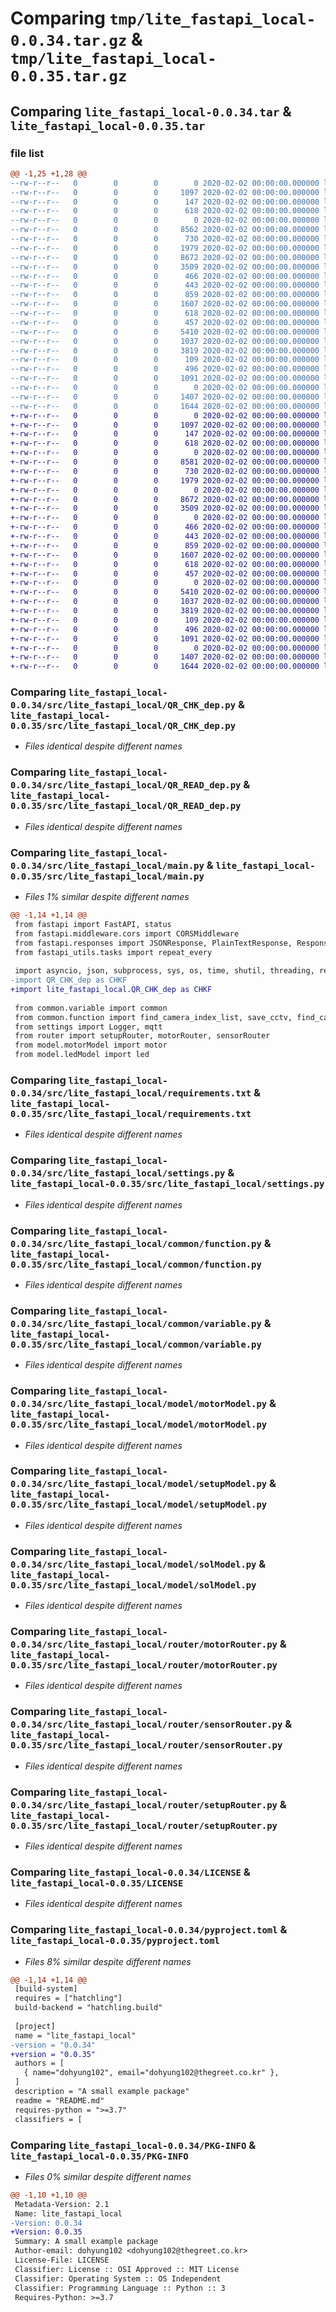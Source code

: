 # Comparing `tmp/lite_fastapi_local-0.0.34.tar.gz` & `tmp/lite_fastapi_local-0.0.35.tar.gz`

## Comparing `lite_fastapi_local-0.0.34.tar` & `lite_fastapi_local-0.0.35.tar`

### file list

```diff
@@ -1,25 +1,28 @@
--rw-r--r--   0        0        0        0 2020-02-02 00:00:00.000000 lite_fastapi_local-0.0.34/readme.md
--rw-r--r--   0        0        0     1097 2020-02-02 00:00:00.000000 lite_fastapi_local-0.0.34/src/lite_fastapi_local/QR_CHK_dep.py
--rw-r--r--   0        0        0      147 2020-02-02 00:00:00.000000 lite_fastapi_local-0.0.34/src/lite_fastapi_local/QR_END_dep.py
--rw-r--r--   0        0        0      618 2020-02-02 00:00:00.000000 lite_fastapi_local-0.0.34/src/lite_fastapi_local/QR_READ_dep.py
--rw-r--r--   0        0        0        0 2020-02-02 00:00:00.000000 lite_fastapi_local-0.0.34/src/lite_fastapi_local/__init__.py
--rw-r--r--   0        0        0     8562 2020-02-02 00:00:00.000000 lite_fastapi_local-0.0.34/src/lite_fastapi_local/main.py
--rw-r--r--   0        0        0      730 2020-02-02 00:00:00.000000 lite_fastapi_local-0.0.34/src/lite_fastapi_local/requirements.txt
--rw-r--r--   0        0        0     1979 2020-02-02 00:00:00.000000 lite_fastapi_local-0.0.34/src/lite_fastapi_local/settings.py
--rw-r--r--   0        0        0     8672 2020-02-02 00:00:00.000000 lite_fastapi_local-0.0.34/src/lite_fastapi_local/common/function.py
--rw-r--r--   0        0        0     3509 2020-02-02 00:00:00.000000 lite_fastapi_local-0.0.34/src/lite_fastapi_local/common/variable.py
--rw-r--r--   0        0        0      466 2020-02-02 00:00:00.000000 lite_fastapi_local-0.0.34/src/lite_fastapi_local/model/boxDoorModel.py
--rw-r--r--   0        0        0      443 2020-02-02 00:00:00.000000 lite_fastapi_local-0.0.34/src/lite_fastapi_local/model/ledModel.py
--rw-r--r--   0        0        0      859 2020-02-02 00:00:00.000000 lite_fastapi_local-0.0.34/src/lite_fastapi_local/model/motorModel.py
--rw-r--r--   0        0        0     1607 2020-02-02 00:00:00.000000 lite_fastapi_local-0.0.34/src/lite_fastapi_local/model/setupModel.py
--rw-r--r--   0        0        0      618 2020-02-02 00:00:00.000000 lite_fastapi_local-0.0.34/src/lite_fastapi_local/model/solModel.py
--rw-r--r--   0        0        0      457 2020-02-02 00:00:00.000000 lite_fastapi_local-0.0.34/src/lite_fastapi_local/model/sprayModel.py
--rw-r--r--   0        0        0     5410 2020-02-02 00:00:00.000000 lite_fastapi_local-0.0.34/src/lite_fastapi_local/router/motorRouter.py
--rw-r--r--   0        0        0     1037 2020-02-02 00:00:00.000000 lite_fastapi_local-0.0.34/src/lite_fastapi_local/router/sensorRouter.py
--rw-r--r--   0        0        0     3819 2020-02-02 00:00:00.000000 lite_fastapi_local-0.0.34/src/lite_fastapi_local/router/setupRouter.py
--rw-r--r--   0        0        0      109 2020-02-02 00:00:00.000000 lite_fastapi_local-0.0.34/src/lite_fastapi_local/schema/qrSchema.py
--rw-r--r--   0        0        0      496 2020-02-02 00:00:00.000000 lite_fastapi_local-0.0.34/src/lite_fastapi_local/schema/setupSchema.py
--rw-r--r--   0        0        0     1091 2020-02-02 00:00:00.000000 lite_fastapi_local-0.0.34/LICENSE
--rw-r--r--   0        0        0        0 2020-02-02 00:00:00.000000 lite_fastapi_local-0.0.34/README.md
--rw-r--r--   0        0        0     1407 2020-02-02 00:00:00.000000 lite_fastapi_local-0.0.34/pyproject.toml
--rw-r--r--   0        0        0     1644 2020-02-02 00:00:00.000000 lite_fastapi_local-0.0.34/PKG-INFO
+-rw-r--r--   0        0        0        0 2020-02-02 00:00:00.000000 lite_fastapi_local-0.0.35/readme.md
+-rw-r--r--   0        0        0     1097 2020-02-02 00:00:00.000000 lite_fastapi_local-0.0.35/src/lite_fastapi_local/QR_CHK_dep.py
+-rw-r--r--   0        0        0      147 2020-02-02 00:00:00.000000 lite_fastapi_local-0.0.35/src/lite_fastapi_local/QR_END_dep.py
+-rw-r--r--   0        0        0      618 2020-02-02 00:00:00.000000 lite_fastapi_local-0.0.35/src/lite_fastapi_local/QR_READ_dep.py
+-rw-r--r--   0        0        0        0 2020-02-02 00:00:00.000000 lite_fastapi_local-0.0.35/src/lite_fastapi_local/__init__.py
+-rw-r--r--   0        0        0     8581 2020-02-02 00:00:00.000000 lite_fastapi_local-0.0.35/src/lite_fastapi_local/main.py
+-rw-r--r--   0        0        0      730 2020-02-02 00:00:00.000000 lite_fastapi_local-0.0.35/src/lite_fastapi_local/requirements.txt
+-rw-r--r--   0        0        0     1979 2020-02-02 00:00:00.000000 lite_fastapi_local-0.0.35/src/lite_fastapi_local/settings.py
+-rw-r--r--   0        0        0        0 2020-02-02 00:00:00.000000 lite_fastapi_local-0.0.35/src/lite_fastapi_local/common/__init__.py
+-rw-r--r--   0        0        0     8672 2020-02-02 00:00:00.000000 lite_fastapi_local-0.0.35/src/lite_fastapi_local/common/function.py
+-rw-r--r--   0        0        0     3509 2020-02-02 00:00:00.000000 lite_fastapi_local-0.0.35/src/lite_fastapi_local/common/variable.py
+-rw-r--r--   0        0        0        0 2020-02-02 00:00:00.000000 lite_fastapi_local-0.0.35/src/lite_fastapi_local/model/__init__.py
+-rw-r--r--   0        0        0      466 2020-02-02 00:00:00.000000 lite_fastapi_local-0.0.35/src/lite_fastapi_local/model/boxDoorModel.py
+-rw-r--r--   0        0        0      443 2020-02-02 00:00:00.000000 lite_fastapi_local-0.0.35/src/lite_fastapi_local/model/ledModel.py
+-rw-r--r--   0        0        0      859 2020-02-02 00:00:00.000000 lite_fastapi_local-0.0.35/src/lite_fastapi_local/model/motorModel.py
+-rw-r--r--   0        0        0     1607 2020-02-02 00:00:00.000000 lite_fastapi_local-0.0.35/src/lite_fastapi_local/model/setupModel.py
+-rw-r--r--   0        0        0      618 2020-02-02 00:00:00.000000 lite_fastapi_local-0.0.35/src/lite_fastapi_local/model/solModel.py
+-rw-r--r--   0        0        0      457 2020-02-02 00:00:00.000000 lite_fastapi_local-0.0.35/src/lite_fastapi_local/model/sprayModel.py
+-rw-r--r--   0        0        0        0 2020-02-02 00:00:00.000000 lite_fastapi_local-0.0.35/src/lite_fastapi_local/router/__init__.py
+-rw-r--r--   0        0        0     5410 2020-02-02 00:00:00.000000 lite_fastapi_local-0.0.35/src/lite_fastapi_local/router/motorRouter.py
+-rw-r--r--   0        0        0     1037 2020-02-02 00:00:00.000000 lite_fastapi_local-0.0.35/src/lite_fastapi_local/router/sensorRouter.py
+-rw-r--r--   0        0        0     3819 2020-02-02 00:00:00.000000 lite_fastapi_local-0.0.35/src/lite_fastapi_local/router/setupRouter.py
+-rw-r--r--   0        0        0      109 2020-02-02 00:00:00.000000 lite_fastapi_local-0.0.35/src/lite_fastapi_local/schema/qrSchema.py
+-rw-r--r--   0        0        0      496 2020-02-02 00:00:00.000000 lite_fastapi_local-0.0.35/src/lite_fastapi_local/schema/setupSchema.py
+-rw-r--r--   0        0        0     1091 2020-02-02 00:00:00.000000 lite_fastapi_local-0.0.35/LICENSE
+-rw-r--r--   0        0        0        0 2020-02-02 00:00:00.000000 lite_fastapi_local-0.0.35/README.md
+-rw-r--r--   0        0        0     1407 2020-02-02 00:00:00.000000 lite_fastapi_local-0.0.35/pyproject.toml
+-rw-r--r--   0        0        0     1644 2020-02-02 00:00:00.000000 lite_fastapi_local-0.0.35/PKG-INFO
```

### Comparing `lite_fastapi_local-0.0.34/src/lite_fastapi_local/QR_CHK_dep.py` & `lite_fastapi_local-0.0.35/src/lite_fastapi_local/QR_CHK_dep.py`

 * *Files identical despite different names*

### Comparing `lite_fastapi_local-0.0.34/src/lite_fastapi_local/QR_READ_dep.py` & `lite_fastapi_local-0.0.35/src/lite_fastapi_local/QR_READ_dep.py`

 * *Files identical despite different names*

### Comparing `lite_fastapi_local-0.0.34/src/lite_fastapi_local/main.py` & `lite_fastapi_local-0.0.35/src/lite_fastapi_local/main.py`

 * *Files 1% similar despite different names*

```diff
@@ -1,14 +1,14 @@
 from fastapi import FastAPI, status
 from fastapi.middleware.cors import CORSMiddleware
 from fastapi.responses import JSONResponse, PlainTextResponse, Response, FileResponse
 from fastapi_utils.tasks import repeat_every
 
 import asyncio, json, subprocess, sys, os, time, shutil, threading, requests, uvicorn
-import QR_CHK_dep as CHKF
+import lite_fastapi_local.QR_CHK_dep as CHKF
 
 from common.variable import common
 from common.function import find_camera_index_list, save_cctv, find_camera_index, find_lidar_sensor_port_number, upload_video_to_s3
 from settings import Logger, mqtt
 from router import setupRouter, motorRouter, sensorRouter
 from model.motorModel import motor
 from model.ledModel import led
```

### Comparing `lite_fastapi_local-0.0.34/src/lite_fastapi_local/requirements.txt` & `lite_fastapi_local-0.0.35/src/lite_fastapi_local/requirements.txt`

 * *Files identical despite different names*

### Comparing `lite_fastapi_local-0.0.34/src/lite_fastapi_local/settings.py` & `lite_fastapi_local-0.0.35/src/lite_fastapi_local/settings.py`

 * *Files identical despite different names*

### Comparing `lite_fastapi_local-0.0.34/src/lite_fastapi_local/common/function.py` & `lite_fastapi_local-0.0.35/src/lite_fastapi_local/common/function.py`

 * *Files identical despite different names*

### Comparing `lite_fastapi_local-0.0.34/src/lite_fastapi_local/common/variable.py` & `lite_fastapi_local-0.0.35/src/lite_fastapi_local/common/variable.py`

 * *Files identical despite different names*

### Comparing `lite_fastapi_local-0.0.34/src/lite_fastapi_local/model/motorModel.py` & `lite_fastapi_local-0.0.35/src/lite_fastapi_local/model/motorModel.py`

 * *Files identical despite different names*

### Comparing `lite_fastapi_local-0.0.34/src/lite_fastapi_local/model/setupModel.py` & `lite_fastapi_local-0.0.35/src/lite_fastapi_local/model/setupModel.py`

 * *Files identical despite different names*

### Comparing `lite_fastapi_local-0.0.34/src/lite_fastapi_local/model/solModel.py` & `lite_fastapi_local-0.0.35/src/lite_fastapi_local/model/solModel.py`

 * *Files identical despite different names*

### Comparing `lite_fastapi_local-0.0.34/src/lite_fastapi_local/router/motorRouter.py` & `lite_fastapi_local-0.0.35/src/lite_fastapi_local/router/motorRouter.py`

 * *Files identical despite different names*

### Comparing `lite_fastapi_local-0.0.34/src/lite_fastapi_local/router/sensorRouter.py` & `lite_fastapi_local-0.0.35/src/lite_fastapi_local/router/sensorRouter.py`

 * *Files identical despite different names*

### Comparing `lite_fastapi_local-0.0.34/src/lite_fastapi_local/router/setupRouter.py` & `lite_fastapi_local-0.0.35/src/lite_fastapi_local/router/setupRouter.py`

 * *Files identical despite different names*

### Comparing `lite_fastapi_local-0.0.34/LICENSE` & `lite_fastapi_local-0.0.35/LICENSE`

 * *Files identical despite different names*

### Comparing `lite_fastapi_local-0.0.34/pyproject.toml` & `lite_fastapi_local-0.0.35/pyproject.toml`

 * *Files 8% similar despite different names*

```diff
@@ -1,14 +1,14 @@
 [build-system]
 requires = ["hatchling"]
 build-backend = "hatchling.build"
 
 [project]
 name = "lite_fastapi_local"
-version = "0.0.34"
+version = "0.0.35"
 authors = [
   { name="dohyung102", email="dohyung102@thegreet.co.kr" },
 ]
 description = "A small example package"
 readme = "README.md"
 requires-python = ">=3.7"
 classifiers = [
```

### Comparing `lite_fastapi_local-0.0.34/PKG-INFO` & `lite_fastapi_local-0.0.35/PKG-INFO`

 * *Files 0% similar despite different names*

```diff
@@ -1,10 +1,10 @@
 Metadata-Version: 2.1
 Name: lite_fastapi_local
-Version: 0.0.34
+Version: 0.0.35
 Summary: A small example package
 Author-email: dohyung102 <dohyung102@thegreet.co.kr>
 License-File: LICENSE
 Classifier: License :: OSI Approved :: MIT License
 Classifier: Operating System :: OS Independent
 Classifier: Programming Language :: Python :: 3
 Requires-Python: >=3.7
```

